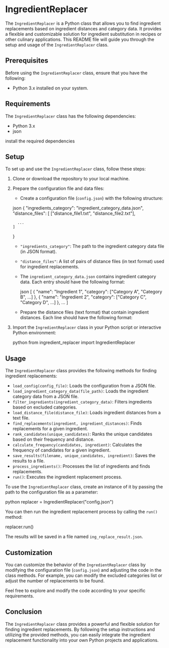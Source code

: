 # IngredientReplacer

The `IngredientReplacer` is a Python class that allows you to find ingredient replacements based on ingredient distances and category data. It provides a flexible and customizable solution for ingredient substitution in recipes or other culinary applications. This README file will guide you through the setup and usage of the `IngredientReplacer` class.

## Prerequisites

Before using the `IngredientReplacer` class, ensure that you have the following:

- Python 3.x installed on your system.

## Requirements

The `IngredientReplacer` class has the following dependencies:

- Python 3.x
- json

 install the required dependencies 

## Setup

To set up and use the `IngredientReplacer` class, follow these steps:

1. Clone or download the repository to your local machine.

2. Prepare the configuration file and data files:

   - Create a configuration file (`config.json`) with the following structure:

    json
     {
       "ingredients_category": "ingredient_category_data.json",
       "distance_files": [
         ["distance_file1.txt", "distance_file2.txt"],
         
         ...
       ]
     }
     

     - `"ingredients_category"`: The path to the ingredient category data file (in JSON format).
     - `"distance_files"`: A list of pairs of distance files (in text format) used for ingredient replacements.

   - The `ingredient_category_data.json`  contains ingredient category data. Each entry should have the following format:

     json
     [
       {
         "name": "Ingredient 1",
         "category": ["Category A", "Category B", ...]
       },
       {
         "name": "Ingredient 2",
         "category": ["Category C", "Category D", ...]
       },
       ...
     ]
     


   - Prepare the distance files (text format) that contain ingredient distances. Each line should have the following format:

 

3. Import the `IngredientReplacer` class in your Python script or interactive Python environment:

   python
   from ingredient_replacer import IngredientReplacer
   

## Usage

The `IngredientReplacer` class provides the following methods for finding ingredient replacements:

- `load_config(config_file)`: Loads the configuration from a JSON file.
- `load_ingredient_category_data(file_path)`: Loads the ingredient category data from a JSON file.
- `filter_ingredients(ingredient_category_data)`: Filters ingredients based on excluded categories.
- `load_distance_file(distance_file)`: Loads ingredient distances from a text file.
- `find_replacements(ingredient, ingredient_distances)`: Finds replacements for a given ingredient.
- `rank_candidates(unique_candidates)`: Ranks the unique candidates based on their frequency and distance.
- `calculate_frequency(candidates, ingredient)`: Calculates the frequency of candidates for a given ingredient.
- `save_results(filename, unique_candidates, ingredient)`: Saves the results to a file.
- `process_ingredients()`: Processes the list of ingredients and finds replacements.
- `run()`: Executes the ingredient replacement process.

To use the `IngredientReplacer` class, create an instance of it by passing the path to the configuration file as a parameter:

python
replacer = IngredientReplacer("config.json")


You can then run the ingredient replacement process by calling the `run()` method:


replacer.run()


The results will be saved in a file named `ing_replace_result.json`.

## Customization

You can customize the behavior of the `IngredientReplacer` class by modifying the configuration file (`config.json`) and adjusting the code in the class methods. For example, you can modify the excluded categories list or adjust the number of replacements to be found.

Feel free to explore and modify the code according to your specific requirements.

## Conclusion

The `IngredientReplacer` class provides a powerful and flexible solution for finding ingredient replacements. By following the setup instructions and utilizing the provided methods, you can easily integrate the ingredient replacement functionality into your own Python projects and applications.